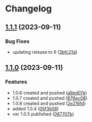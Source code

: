 # Changelog

## [1.1.1](https://github.com/AlexcFrench/ReleaseTest/compare/v1.1.0...v1.1.1) (2023-09-11)


### Bug Fixes

* updating release to 9 ([3bfc21d](https://github.com/AlexcFrench/ReleaseTest/commit/3bfc21db250526e060155aaaec39f938928d2a1b))

## [1.1.0](https://github.com/AlexcFrench/ReleaseTest/compare/1.0.3...v1.1.0) (2023-09-11)


### Features

* 1.0.6 created and pushed ([a9ed07e](https://github.com/AlexcFrench/ReleaseTest/commit/a9ed07ea6e9a094290491528f40bb9e5c1baca82))
* 1.0.7 created and pushed ([879ec08](https://github.com/AlexcFrench/ReleaseTest/commit/879ec08b76037d51815d12dc65955d7905c9a297))
* 1.0.8 created and pushed ([2e216fd](https://github.com/AlexcFrench/ReleaseTest/commit/2e216fd2a0756dbb6c5518f0686e7d1b1e5c10a2))
* added 1.0.4 ([05f3b58](https://github.com/AlexcFrench/ReleaseTest/commit/05f3b582e5ff3bba85e9190e705bf56f7a7c3b73))
* ver 1.0.5 published ([067707b](https://github.com/AlexcFrench/ReleaseTest/commit/067707bb9af52ed7614e72509c8a55b61389fb65))
